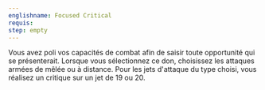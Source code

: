 ```yaml
---
englishname: Focused Critical
requis:
step: empty
---
```

Vous avez poli vos capacités de combat afin de saisir toute opportunité qui se présenterait. Lorsque vous sélectionnez ce don, choisissez les attaques armées de mêlée ou à distance. Pour les jets d'attaque du type choisi, vous réalisez un critique sur un jet de 19 ou 20.
